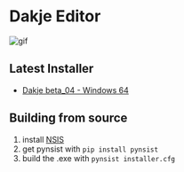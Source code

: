 # Dakje Editor

![gif](https://user-images.githubusercontent.com/17675331/69884780-f80b8680-1314-11ea-89da-9c9ee52fe0cf.gif)

## Latest Installer

* [Dakje beta_04 - Windows 64](https://github.com/Esukhia/dakje/releases/download/beta04/Dakje_beta_04.exe)


## Building from source

1. install [NSIS](http://nsis.sourceforge.net/Download)
1. get pynsist with `pip install pynsist`
1. build the .exe with `pynsist installer.cfg`
